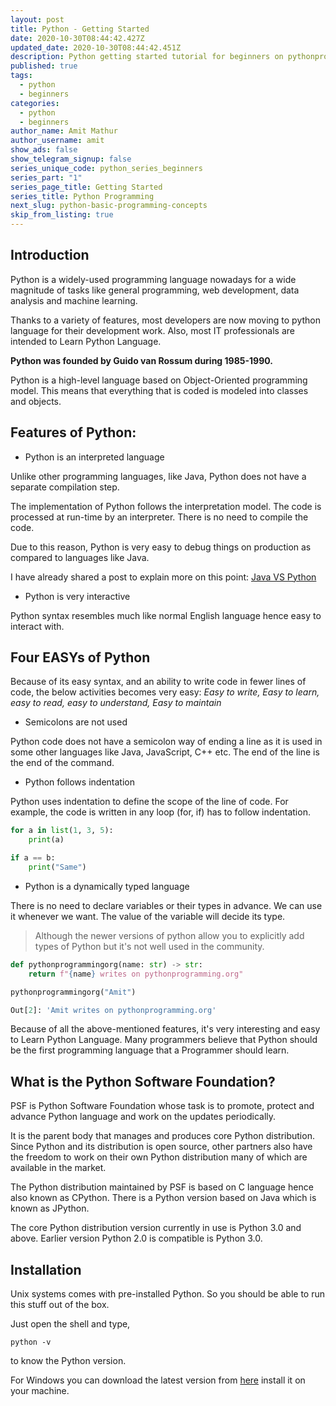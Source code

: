 ```yaml
---
layout: post
title: Python - Getting Started
date: 2020-10-30T08:44:42.427Z
updated_date: 2020-10-30T08:44:42.451Z
description: Python getting started tutorial for beginners on pythonprogramming.org
published: true
tags:
  - python
  - beginners
categories:
  - python
  - beginners
author_name: Amit Mathur
author_username: amit
show_ads: false
show_telegram_signup: false
series_unique_code: python_series_beginners
series_part: "1"
series_page_title: Getting Started
series_title: Python Programming
next_slug: python-basic-programming-concepts
skip_from_listing: true
---
```

## Introduction

Python is a widely-used programming language nowadays for a wide magnitude of tasks like general programming, web development, data analysis and machine learning.

Thanks to a variety of features, most developers are now moving to python language for their development work. Also, most IT professionals are intended to Learn Python Language.

**Python was founded by Guido van Rossum during 1985-1990.**

Python is a high-level language based on Object-Oriented programming model. This means that everything that is coded is modeled into classes and objects.

## Features of Python:

* Python is an interpreted language

Unlike other programming languages, like Java, Python does not have a separate compilation step.

The implementation of Python follows the interpretation model. The code is processed at run-time by an interpreter. There is no need to compile the code.

Due to this reason, Python is very easy to debug things on production as compared to languages like Java.

I have already shared a post to explain more on this point: [Java VS Python](https://mytechdevice.com/java-vs-python-compiled-or-interpreted/)

* Python is very interactive

Python syntax resembles much like normal English language hence easy to interact with.

## Four EASYs of Python

Because of its easy syntax, and an ability to write code in fewer lines of code, the below activities becomes very easy: _Easy to write, Easy to learn, easy to read, easy to understand, Easy to maintain_

* Semicolons are not used

Python code does not have a semicolon way of ending a line as it is used in some other languages like Java, JavaScript, C++ etc. The end of the line is the end of the command.

* Python follows indentation

Python uses indentation to define the scope of the line of code. For example, the code is written in any loop (for, if) has to follow indentation.

```python
for a in list(1, 3, 5):
    print(a)

if a == b:
    print("Same")
```

* Python is a dynamically typed language

There is no need to declare variables or their types in advance. We can use it whenever we want. The value of the variable will decide its type.

> Although the newer versions of python allow you to explicitly add types of Python but it's not well used in the community.

```python
def pythonprogrammingorg(name: str) -> str:
    return f"{name} writes on pythonprogramming.org"

pythonprogrammingorg("Amit")

Out[2]: 'Amit writes on pythonprogramming.org'
```

Because of all the above-mentioned features, it's very interesting and easy to Learn Python Language. Many programmers believe that Python should be the first programming language that a Programmer should learn.

## What is the Python Software Foundation?

PSF is Python Software Foundation whose task is to promote, protect and advance Python language and work on the updates periodically.

It is the parent body that manages and produces core Python distribution. Since Python and its distribution is open source, other partners also have the freedom to work on their own Python distribution many of which are available in the market.

The Python distribution maintained by PSF is based on C language hence also known as CPython. There is a Python version based on Java which is known as JPython.

The core Python distribution version currently in use is Python 3.0 and above. Earlier version Python 2.0 is compatible is Python 3.0.

## Installation

Unix systems comes with pre-installed Python. So you should be able to run this stuff out of the box.

Just open the shell and type,

```shell
python -v
```

to know the Python version.

For Windows you can download the latest version from [here](https://www.python.org/downloads/windows/) install it
on your machine.